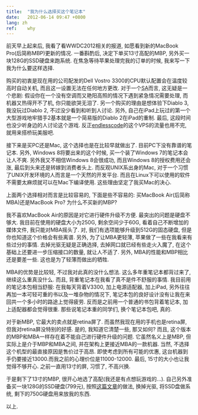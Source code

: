 ```yaml
---
title:  "我为什么选择买这个笔记本"
date:   2012-06-14 09:47 +0800
lang: zh
ref:    why
---
```


前天早上起来后, 我看了看WWDC2012相关的报道, 如愿看到新的MacBook Pro(后简称MBP)更新的情况. 一番斟酌后, 决定下单买13寸高配的MBP, 另外买一块128G的SSD硬盘来跑系统. 在焦急等待苹果处理完我的订单的时候, 我来写一下我为什么要这样选择.

购买的初衷是现在用的公司配发的Dell Vostro 3300的CPU默认配置会在温度较高时自动关机, 而且这一设置无法在任何地方更改. 对于一个<abbr title="System Administrator">SA</abbr>而言, 这无疑是一个悲剧: 假设你在一个没有空调而又艳阳高照的情况下遇到紧急情况需要处理, 而机器又热得开不了机, 你只能欲哭无泪了. 另一个购买的理由是想体验下Diablo 3, 我没玩过Diablo 2, 不过没少看到和听到人讨论. 另外, 自己在iPad上玩过的第一个大型游戏地牢猎手2基本就是一个简易版的Diablo 2在iPad的重制. 最后, 这段时间也没少听身边的人讨论这个游戏. 反正[endlesscode](http://endlesscode.com/)的这个VPS的流量也用不完, 就用来搭桥玩美服吧.

接下来是买PC还是Mac, 这个选择也是在比较早就做出了. 目前PC下没有靠谱的笔记本. 另外, Windows 8将要出来的这个时候, 买一个装了Windows 7的笔记本会让人不爽. 另外我又不相信Windows 8会很成功, 而且Windows 8的授权费用还会涨, 最后到头来还是转嫁到消费者头上. 而反观UNIX系出身的Mac, 对于一个习惯了UNIX开发环境的人而言是一个天然的开发平台. 而且在Linux下可以使用的软件不需要太麻烦就可以在Mac下编译使用. 这些理由坚定了我买Mac的决心.

上面两个选择相对而言是比较容易的, 下面是些不容易的: 买MacBook Air(后简称MBA)还是MacBook Pro? 为什么不买新的MBP?

我不喜欢MacBook Air的原因是对它进行硬件升级不方便. 最突出的问题是硬盘不够大. 我目前在使用的硬盘大小为250G, 剩余空间少于60G, 看着自己不断增加的媒体文件, 我只能对MBA摇头了. 对, 我们有选项能够升级到512G的固态硬盘, 但是你也知道这个价格会有些离谱. 另外, 为了让MBA更轻薄, 苹果做了一些在我看来有些过分的事情. 去掉光驱无疑是正确选择, 去掉网口就已经有些走火入魔了, 在这个基础上还要进一步压缩接口的数量, 就让人不适了. 另外, MBA的性能和MBP相比还是要差一些. 这也是为了轻薄而做出的牺牲.

MBA的优势是比较轻, 不过我对此真的没什么想法. 这么多年重笔记本都背过来了, 继续这么重真没什么. 而且, 背重笔记本在我看了真不是件不舒服的事情. 我目前用的笔记本包相当舒服: 在我每天背着V3300, 加上电源适配器, 加上iPad, 另外往往再加一本可轻可重的书以及一堆杂物的情况下, 笔记本包的良好设计没有让我在来回共一个多小时的路途上觉得疲劳. 反而是之前用一个普通的书包背着笔记本, 加上适配器都会觉得很重. 那些说笔记本重的同学们, 换个笔记本包吧, 真的.

对于新MBP, 它最大的卖点就是retina屏了. 而虽然我现在用的手机也是retina屏, 但我对retina屏没特别的好感. 是的, 我知道它清楚一些, 那又如何? 而且, 这个版本的MBP和MBA一样存在着不能自己进行硬件升级的问题. 它虽然名义上是MBP, 但实际上是介于MBP和MBA之间, 并在架构上更接近MBA的一款机器. 当然, 不选择这个机型的最直接原因是售价过于高昂. 即使考虑到所有可能的优惠, 这台机器到手仍要接近13000.而我之前的心理价位是11000-12000. 最后, 15寸的大小也让我觉得不够开心. 之前一直用13寸的屏, 习惯了, 不高兴换.

于是剩下了13寸的MBP, 很开心地选了高配(我还是有点想玩游戏的...). 自己另外准备买一块128G的SSD硬盘(799元), 按照[这篇文章](http://www.guomii.com/posts/27398)的做法, 换掉光驱, 将SSD盘做系统, 剩下的750G硬盘用来放我的东西.

以上.
